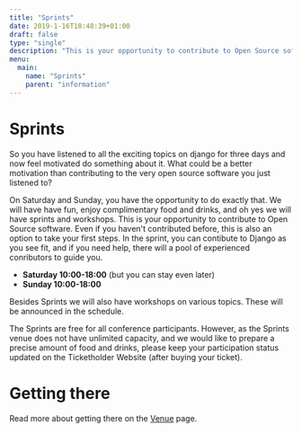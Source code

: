 ```yaml
---
title: "Sprints"
date: 2019-1-16T18:48:39+01:00
draft: false
type: "single"
description: "This is your opportunity to contribute to Open Source software. Even if you haven't contributed before, this is also an option to take your first steps."
menu:
  main:
    name: "Sprints"
    parent: "information"
---
```


# Sprints

So you have listened to all the exciting topics on django for three days and now feel motivated do something about it.
What could be a better motivation than contributing to the very open source software you just listened to?

On Saturday and Sunday, you have the opportunity to do exactly that. We will have have fun, enjoy complimentary food and drinks, and oh yes we will have sprints and workshops.
This is your opportunity to contribute to Open Source software. Even if you haven't contributed before, this is also an option to take your first steps. In the sprint, you can contibute to Django as you see fit, and if you need help, there will a pool of experienced conributors to guide you.

* **Saturday 10:00-18:00** (but you can stay even later)
* **Sunday 10:00-18:00**


Besides Sprints we will also have workshops on various topics. These will be announced in the schedule.

The Sprints are free for all conference participants. However, as the Sprints venue does not have unlimited capacity, and we would like to prepare a precise amount of food and drinks, please keep your participation status updated on the Ticketholder Website (after buying your ticket).

# Getting there

Read more about getting there on the [Venue](/venue/) page.
